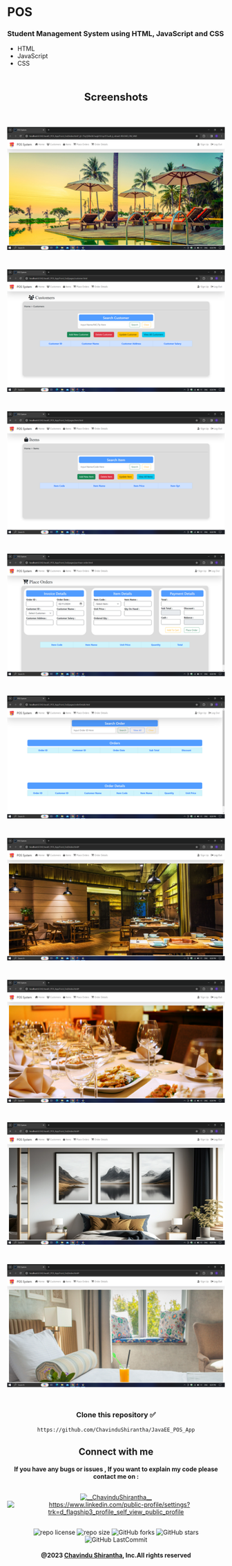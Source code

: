 # POS

### Student Management System using HTML, JavaScript and CSS

* HTML
* JavaScript
* CSS

<br>
<p align="center" style="font-size: 24px;font-weight: bold">Screenshots</p>

<br>
<p align="center"><img align="center" alt="" src="ScreenShots/src/screenshots/view1.png" width="" height="" /></p><br>
<p align="center"><img align="center" alt="" src="ScreenShots/src/screenshots/view2.png" width="" height="" /></p><br>
<p align="center"><img align="center" alt="" src="ScreenShots/src/screenshots/view3.png" width="" height="" /></p><br>
<p align="center"><img align="center" alt="" src="ScreenShots/src/screenshots/view4.png" width="" height="" /></p><br>
<p align="center"><img align="center" alt="" src="ScreenShots/src/screenshots/view5.png" width="" height="" /></p><br>
<p align="center"><img align="center" alt="" src="ScreenShots/src/screenshots/view6.png" width="" height="" /></p><br>
<p align="center"><img align="center" alt="" src="ScreenShots/src/screenshots/view7.png" width="" height="" /></p><br>
<p align="center"><img align="center" alt="" src="ScreenShots/src/screenshots/view8.png" width="" height="" /></p><br>
<p align="center"><img align="center" alt="" src="ScreenShots/src/screenshots/view9.png" width="" height="" /></p><br>


<div align="center">

###  
### Clone this repository ✅
```md
https://github.com/ChavinduShirantha/JavaEE_POS_App
```
##  Connect with me
#### If you have any bugs or issues , If you want to explain my code please contact me on :

</div>

##
<p align="center">
<a href="https://twitter.com/Chavindu62"><img align="center" src="https://raw.githubusercontent.com/rahuldkjain/github-profile-readme-generator/master/src/images/icons/Social/twitter.svg" alt="__ChavinduShirantha__" height="30" width="40" /></a>
<a href="https://www.linkedin.com/in/chavindu-shirantha-b5b857264/" target="blank"><img align="center" src="https://raw.githubusercontent.com/rahuldkjain/github-profile-readme-generator/master/src/images/icons/Social/linked-in-alt.svg" alt="https://www.linkedin.com/public-profile/settings?trk=d_flagship3_profile_self_view_public_profile" height="30" width="40" /></a>
</p>


##

<div align="center">

![repo license](https://img.shields.io/github/license/ChavinduShirantha/JavaEE_POS_App?&labelColor=black&color=3867d6&style=for-the-badge)
![repo size](https://img.shields.io/github/repo-size/ChavinduShirantha/JavaEE_POS_App?label=Repo%20Size&style=for-the-badge&labelColor=black&color=20bf6b)
![GitHub forks](https://img.shields.io/github/forks/ChavinduShirantha/JavaEE_POS_App?&labelColor=black&color=0fb9b1&style=for-the-badge)
![GitHub stars](https://img.shields.io/github/stars/ChavinduShirantha/JavaEE_POS_App?&labelColor=black&color=f7b731&style=for-the-badge)
![GitHub LastCommit](https://img.shields.io/github/last-commit/ChavinduShirantha/JavaEE_POS_App?logo=github&labelColor=black&color=d1d8e0&style=for-the-badge)
</div>

<div align="center">

#### @2023 [Chavindu Shirantha](https://github.com/ChavinduShirantha), Inc.All rights reserved
</div>
